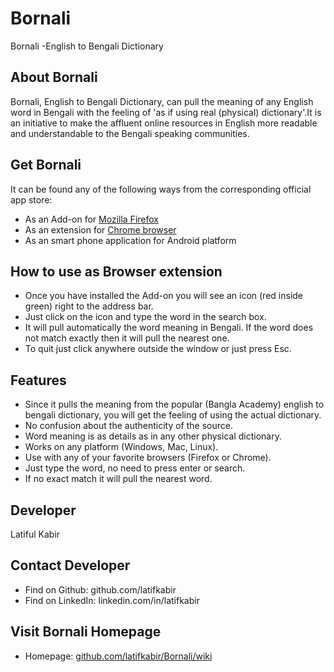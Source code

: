 Bornali
=======

Bornali -English to Bengali Dictionary

About Bornali
---------------
Bornali, English to Bengali Dictionary, can pull the meaning of any English word in Bengali with the feeling of 'as if using real (physical) dictionary'.It is an initiative to make the affluent online resources in English more readable and understandable to the Bengali speaking communities.

Get Bornali
------------
It can be found any of the following ways from the corresponding official app store:

* As an Add-on for [Mozilla Firefox][1]
* As an extension for [Chrome browser][2]
* As an smart phone application for Android platform




How to use as Browser extension
------------------------------------
  *  Once you have installed the Add-on you will see an icon (red inside green) right to the address bar.
  *  Just click on the icon and type the word in the search box.
  * It will pull automatically the word meaning in Bengali. If the word does not match exactly then it will pull the  nearest one.
  *  To quit just click anywhere outside the window or just press Esc.


Features
----------
  *  Since it pulls the meaning from the popular (Bangla Academy) english to bengali dictionary, you will get the feeling      of using the actual dictionary.
  *  No confusion about the authenticity of the source.
  *  Word meaning is as details as in any other physical dictionary.
  *  Works on any platform (Windows, Mac, Linux).
  *  Use with any of your favorite browsers (Firefox or Chrome).
  *  Just type the word, no need to press enter or search.
  *  If no exact match it will pull the nearest word.

Developer
---------
Latiful Kabir

Contact Developer
------------------
* Find on Github: github.com/latifkabir
* Find on LinkedIn: linkedin.com/in/latifkabir


Visit Bornali Homepage
------------------------
* Homepage: [github.com/latifkabir/Bornali/wiki][3]


[1]: https://addons.mozilla.org/en-US/firefox/addon/bornali/
[2]: https://chrome.google.com/webstore/detail/bornali-english-to-bengal/lcljfjceikhjcnkfneencpmcpkcknabm
[3]: http://github.com/latifkabir/Bornali/wiki
